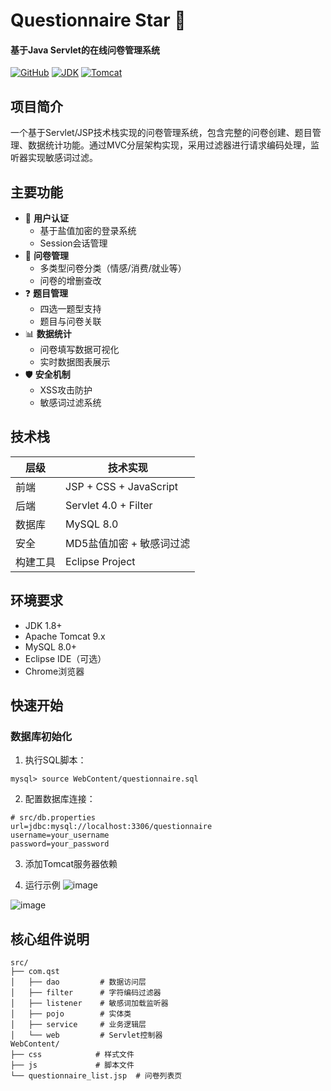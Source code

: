 # Questionnaire Star 🌟

#### 基于Java Servlet的在线问卷管理系统

[![GitHub](https://img.shields.io/github/license/MiFaZhan/questionnaire-star)](https://github.com/MiFaZhan/questionnaire-star)
[![JDK](https://img.shields.io/badge/JDK-8+-orange)](https://openjdk.org/)
[![Tomcat](https://img.shields.io/badge/Apache%20Tomcat-9.0-red)](https://tomcat.apache.org/)

## 项目简介

一个基于Servlet/JSP技术栈实现的问卷管理系统，包含完整的问卷创建、题目管理、数据统计功能。通过MVC分层架构实现，采用过滤器进行请求编码处理，监听器实现敏感词过滤。

## 主要功能

- 🔐 **用户认证**
  - 基于盐值加密的登录系统
  - Session会话管理
- 📝 **问卷管理**
  - 多类型问卷分类（情感/消费/就业等）
  - 问卷的增删查改
- ❓ **题目管理**
  - 四选一题型支持
  - 题目与问卷关联
- 📊 **数据统计**
  - 问卷填写数据可视化
  - 实时数据图表展示
- 🛡️ **安全机制**
  - XSS攻击防护
  - 敏感词过滤系统

## 技术栈

| 层级        | 技术实现                 |
|-----------|----------------------|
| 前端       | JSP + CSS + JavaScript |
| 后端       | Servlet 4.0 + Filter  |
| 数据库      | MySQL 8.0            |
| 安全       | MD5盐值加密 + 敏感词过滤     |
| 构建工具    | Eclipse Project      |

## 环境要求

- JDK 1.8+
- Apache Tomcat 9.x
- MySQL 8.0+
- Eclipse IDE（可选）
- Chrome浏览器  

## 快速开始

### 数据库初始化
1. 执行SQL脚本：
```
mysql> source WebContent/questionnaire.sql
```
2. 配置数据库连接：
```
# src/db.properties
url=jdbc:mysql://localhost:3306/questionnaire
username=your_username
password=your_password
```
3. 添加Tomcat服务器依赖

4. 运行示例
![image](https://github.com/user-attachments/assets/060937b7-bdb6-4973-9dc5-792ccee43e8a)

      
![image](https://github.com/user-attachments/assets/e723a21e-2dca-462e-afcb-6e0c4be5bd30)

## 核心组件说明
```
src/
├── com.qst
│   ├── dao         # 数据访问层
│   ├── filter      # 字符编码过滤器
│   ├── listener    # 敏感词加载监听器
│   ├── pojo        # 实体类
│   ├── service     # 业务逻辑层
│   └── web         # Servlet控制器
WebContent/
├── css            # 样式文件
├── js             # 脚本文件
└── questionnaire_list.jsp  # 问卷列表页
```
